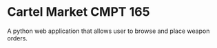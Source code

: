 # Cartel Market CMPT 165

A python web application that allows user to browse and place weapon orders.
